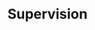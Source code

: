 ---
layout: profiles
permalink: /supervision/
title: Supervision
description: Students supervised - LIST BELOW IS YET TO BE UPDATED
nav: true
nav_order: 7

profiles:
  # if you want to include more than one profile, just replicate the following block
  # and create one content file for each profile inside _pages/
  - align: left
    image: ha.png
    content: about_jamie.md
    image_circular: false # crops the image to make it circular
    more_info: >
      <p>Jamie Clement</p>
      <p>University of Stirling</p>
  - align: right
    image: prof_talhaiqbal.png
    content: about_talha.md
    image_circular: false # crops the image to make it circular
    more_info: >
      <p>Talha Iqbal</p>
      <p>University of Galway</p>
      <p>Ireland</p>
  - align: left
    image: prof_ahsan.jpg
    content: about_ahsan.md
    image_circular: false # crops the image to make it circular
    more_info: >
      <p>Ahsan Ullah</p>
  - align: right
    image: prof_muneeb.jpg
    content: about_muneeb.md
    image_circular: false # crops the image to make it circular
    more_info: >
      <p>Muhammad Muneeb Saad</p>
      <p>Munster Technological University</p>
      <p>Ireland</p>
  - align: left
    image: ha.png
    content: about_mehreen.md
    image_circular: false # crops the image to make it circular
    more_info: >
      <p>Mehreen Mubashir</p>
  - align: right
    image: prof_faizan.jpg
    content: about_faizan.md
    image_circular: false # crops the image to make it circular
    more_info: >
      <p>Faizan Munawar</p>
      <p>Atlantic Technological University</p>
      <p>Ireland</p>
  - align: left
    image: prof_owaisali.jpg
    content: about_owaisali.md
    image_circular: false # crops the image to make it circular
    more_info: >
      <p>Owais Ali</p>
      <p>Queensland University of Technology, Australia</p>
      <p>Australia</p>
  - align: right
    image: prof_waqar.jpg
    content: about_waqar.md
    image_circular: false # crops the image to make it circular
    more_info: >
      <p>Waqar Ahmad</p>
      <p>Dublin City University</p>
      <p>Ireland</p>
  # - align: left
  #   image: ha.png
  #   content: about_talha.md
  #   image_circular: false # crops the image to make it circular
  #   more_info: >
  #     <p>Owais Ali</p>
  #     <p>Australia</p>
  # - align: left
  #   image: ha.png
  #   content: about_talha.md
  #   image_circular: false # crops the image to make it circular
  #   more_info: >
  #     <p>Nasir Khan</p>
  # - align: left
  #   image: ha.png
  #   content: about_shakaib.md
  #   image_circular: false # crops the image to make it circular
  #   more_info: >
  #     <p>Muhammad Shakaib Iqbal</p>
---